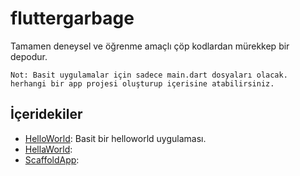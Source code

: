 # fluttergarbage
Tamamen deneysel ve öğrenme amaçlı çöp kodlardan mürekkep bir depodur.

```
Not: Basit uygulamalar için sadece main.dart dosyaları olacak. herhangi bir app projesi oluşturup içerisine atabilirsiniz.
```

İçeridekiler
------------

* [HelloWorld](https://github.com/Zaryob/FlutterGarbage/tree/master/hello_world): Basit bir helloworld uygulaması.
* [HellaWorld](https://github.com/Zaryob/FlutterGarbage/tree/master/hella_world):
* [ScaffoldApp](https://github.com/Zaryob/FlutterGarbage/tree/master/scaffold_app):
